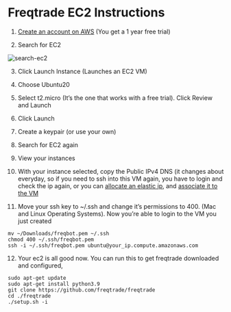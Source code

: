 # Freqtrade EC2 Instructions
1. [Create an account on AWS](https://portal.aws.amazon.com/billing/signup#/start) (You get a 1 year free trial)

2. Search for EC2

![search-ec2](./images/search-ec2.png)

3. Click Launch Instance (Launches an EC2 VM)

4. Choose Ubuntu20

5. Select t2.micro (It’s the one that works with a free trial). Click Review and Launch

6. Click Launch

7. Create a keypair (or use your own)

8. Search for EC2 again

9. View your instances

10. With your instance selected, copy the Public IPv4 DNS (it changes about everyday, so if
you need to ssh into this VM again, you have to login and check the ip again, or you can
[allocate an elastic ip](https://docs.aws.amazon.com/AWSEC2/latest/UserGuide/elastic-ip-addresses-eip.html#using-instance-addressing-eips-allocating), and [associate it to the VM](https://docs.aws.amazon.com/AWSEC2/latest/UserGuide/elastic-ip-addresses-eip.html#using-instance-addressing-eips-associating)

11. Move your ssh key to ~/.ssh and change it’s permissions to 400. (Mac and Linux Operating Systems).
Now you’re able to login to the VM you just created

```
mv ~/Downloads/freqbot.pem ~/.ssh
chmod 400 ~/.ssh/freqbot.pem
ssh -i ~/.ssh/freqbot.pem ubuntu@your_ip.compute.amazonaws.com
```

12. Your ec2 is all good now. You can run this to get freqtrade downloaded and configured,
```
sudo apt-get update
sudo apt-get install python3.9
git clone https://github.com/freqtrade/freqtrade
cd ./freqtrade
./setup.sh -i
```
